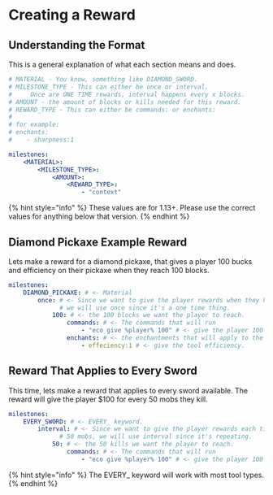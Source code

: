 # Creating a Reward

## Understanding the Format

This is a general explanation of what each section means and does.

```yaml
# MATERIAL - You know, something like DIAMOND_SWORD.
# MILESTONE_TYPE - This can either be once or interval. 
#     Once are ONE TIME rewards, interval happens every x blocks.
# AMOUNT - the amount of blocks or kills needed for this reward.
# REWARD_TYPE - This can either be commands: or enchants:
#
# for example:
# enchants:
#    - sharpness:1

milestones:
    <MATERIAL>:
        <MILESTONE_TYPE>:
            <AMOUNT>:
                <REWARD_TYPE>:
                    - "context"
```

{% hint style="info" %}
These values are for 1.13+. Please use the correct values for anything below that version.
{% endhint %}

## Diamond Pickaxe Example Reward

Lets make a reward for a diamond pickaxe, that gives a player 100 bucks and efficiency on their pickaxe when they reach 100 blocks.

```yaml
milestones:
    DIAMOND_PICKAXE: # <- Material
        once: # <- Since we want to give the player rewards when they hti 100 blocks,
              # we will use once since it's a one time thing.
            100: # <- the 100 blocks we want the player to reach.
                commands: # <- The commands that will run
                    - "eco give %player% 100" # <- give the player 100 bucks.
                enchants: # <- the enchantments that will apply to the item
                    - effeciency:1 # <- give the tool efficiency.
```

## Reward That Applies to Every Sword

This time, lets make a reward that applies to every sword available. The reward will give the player $100 for every 50 mobs they kill.

```yaml
milestones:
    EVERY_SWORD: # <- EVERY_ keyword.
        interval: # <- Since we want to give the player rewards each time they kill 
              # 50 mobs, we will use interval since it's repeating.
            50: # <- the 50 kills we want the player to reach.
                commands: # <- The commands that will run
                    - "eco give %player% 100" # <- give the player 100 bucks.
```



{% hint style="info" %}
The EVERY\_ keyword will work with most tool types.
{% endhint %}
